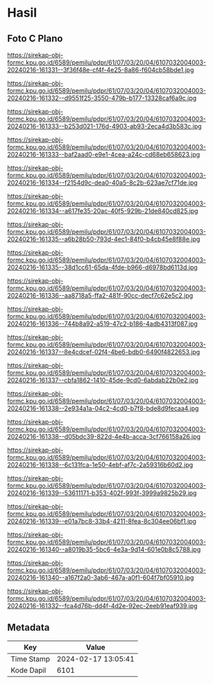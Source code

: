 # Hasil

## Foto C Plano

https://sirekap-obj-formc.kpu.go.id/6589/pemilu/pdpr/61/07/03/20/04/6107032004003-20240216-161331--3f36f48e-cf4f-4e25-8a86-f604cb58bde1.jpg

https://sirekap-obj-formc.kpu.go.id/6589/pemilu/pdpr/61/07/03/20/04/6107032004003-20240216-161332--d9551f25-3550-479b-b177-13328caf6a9c.jpg

https://sirekap-obj-formc.kpu.go.id/6589/pemilu/pdpr/61/07/03/20/04/6107032004003-20240216-161333--b253d021-176d-4903-ab93-2eca4d3b583c.jpg

https://sirekap-obj-formc.kpu.go.id/6589/pemilu/pdpr/61/07/03/20/04/6107032004003-20240216-161333--baf2aad0-e9e1-4cea-a24c-cd68eb658623.jpg

https://sirekap-obj-formc.kpu.go.id/6589/pemilu/pdpr/61/07/03/20/04/6107032004003-20240216-161334--f2154d9c-dea0-40a5-8c2b-623ae7cf71de.jpg

https://sirekap-obj-formc.kpu.go.id/6589/pemilu/pdpr/61/07/03/20/04/6107032004003-20240216-161334--a617fe35-20ac-40f5-929b-21de840cd825.jpg

https://sirekap-obj-formc.kpu.go.id/6589/pemilu/pdpr/61/07/03/20/04/6107032004003-20240216-161335--a6b28b50-793d-4ec1-84f0-b4cb45e8f88e.jpg

https://sirekap-obj-formc.kpu.go.id/6589/pemilu/pdpr/61/07/03/20/04/6107032004003-20240216-161335--38d1cc61-65da-4fde-b966-d6978bd6113d.jpg

https://sirekap-obj-formc.kpu.go.id/6589/pemilu/pdpr/61/07/03/20/04/6107032004003-20240216-161336--aa8718a5-ffa2-481f-90cc-decf7c62e5c2.jpg

https://sirekap-obj-formc.kpu.go.id/6589/pemilu/pdpr/61/07/03/20/04/6107032004003-20240216-161336--744b8a92-a519-47c2-b186-4adb4313f087.jpg

https://sirekap-obj-formc.kpu.go.id/6589/pemilu/pdpr/61/07/03/20/04/6107032004003-20240216-161337--8e4cdcef-02f4-4be6-bdb0-6490f4822653.jpg

https://sirekap-obj-formc.kpu.go.id/6589/pemilu/pdpr/61/07/03/20/04/6107032004003-20240216-161337--cbfa1862-1410-45de-9cd0-6abdab22b0e2.jpg

https://sirekap-obj-formc.kpu.go.id/6589/pemilu/pdpr/61/07/03/20/04/6107032004003-20240216-161338--2e934a1a-04c2-4cd0-b7f8-bde8d9fecaa4.jpg

https://sirekap-obj-formc.kpu.go.id/6589/pemilu/pdpr/61/07/03/20/04/6107032004003-20240216-161338--d05bdc39-822d-4e4b-acca-3cf766158a26.jpg

https://sirekap-obj-formc.kpu.go.id/6589/pemilu/pdpr/61/07/03/20/04/6107032004003-20240216-161338--6c131fca-1e50-4ebf-af7c-2a59316b60d2.jpg

https://sirekap-obj-formc.kpu.go.id/6589/pemilu/pdpr/61/07/03/20/04/6107032004003-20240216-161339--53611171-b353-402f-993f-3999a9825b29.jpg

https://sirekap-obj-formc.kpu.go.id/6589/pemilu/pdpr/61/07/03/20/04/6107032004003-20240216-161339--e01a7bc8-33b4-4211-8fea-8c304ee06bf1.jpg

https://sirekap-obj-formc.kpu.go.id/6589/pemilu/pdpr/61/07/03/20/04/6107032004003-20240216-161340--a8019b35-5bc6-4e3a-9d14-601e0b8c5788.jpg

https://sirekap-obj-formc.kpu.go.id/6589/pemilu/pdpr/61/07/03/20/04/6107032004003-20240216-161340--a167f2a0-3ab6-467a-a0f1-604f7bf05910.jpg

https://sirekap-obj-formc.kpu.go.id/6589/pemilu/pdpr/61/07/03/20/04/6107032004003-20240216-161332--fca4d76b-dd4f-4d2e-92ec-2eeb91eaf939.jpg


## Metadata

| Key        | Value               |
| ---------- | ------------------- |
| Time Stamp | 2024-02-17 13:05:41 |
| Kode Dapil | 6101                |



